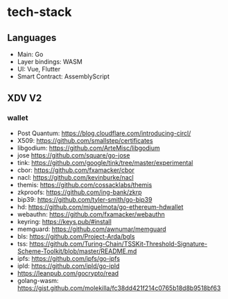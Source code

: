 # tech-stack

## Languages

- Main: Go
- Layer bindings: WASM
- UI: Vue, Flutter
- Smart Contract: AssemblyScript

## XDV V2

### wallet

- Post Quantum: https://blog.cloudflare.com/introducing-circl/
- X509: https://github.com/smallstep/certificates
- libgodium: https://github.com/ArteMisc/libgodium
- jose https://github.com/square/go-jose
- tink: https://github.com/google/tink/tree/master/experimental
- cbor: https://github.com/fxamacker/cbor
- nacl: https://github.com/kevinburke/nacl
- themis: https://github.com/cossacklabs/themis
- zkproofs: https://github.com/ing-bank/zkrp
- bip39: https://github.com/tyler-smith/go-bip39
- hd: https://github.com/miguelmota/go-ethereum-hdwallet
- webauthn: https://github.com/fxamacker/webauthn
- keyring:    https://keys.pub/#install
- memguard: https://github.com/awnumar/memguard
- bls: https://github.com/Project-Arda/bgls
- tss:  https://github.com/Turing-Chain/TSSKit-Threshold-Signature-Scheme-Toolkit/blob/master/README.md
- ipfs: https://github.com/ipfs/go-ipfs
- ipld: https://github.com/ipld/go-ipld
-  https://leanpub.com/gocrypto/read
- golang-wasm: https://gist.github.com/molekilla/fc38dd421f214c0765b18d8b9518bf63
